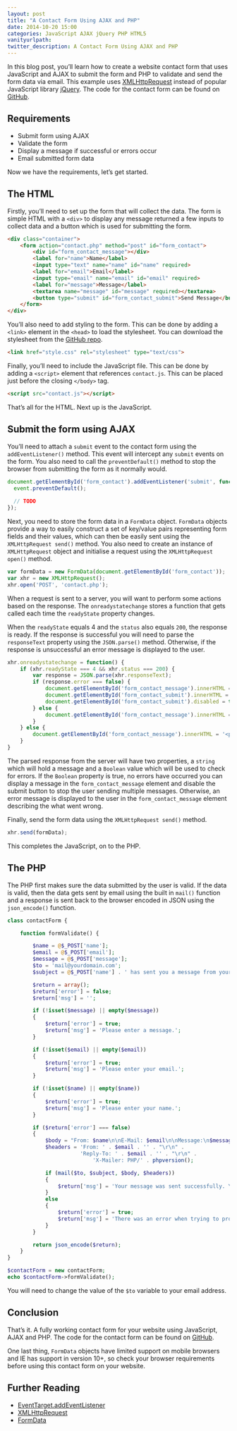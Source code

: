 ```yaml
---
layout: post
title: "A Contact Form Using AJAX and PHP"
date: 2014-10-20 15:00
categories: JavaScript AJAX jQuery PHP HTML5
vanityurlpath:
twitter_description: A Contact Form Using AJAX and PHP
---
```


In this blog post, you’ll learn how to create a website contact form that uses JavaScript and AJAX to submit the form and PHP to validate and send the form data via email. This example uses [XMLHttpRequest](http://en.wikipedia.org/wiki/XMLHttpRequest) instead of popular JavaScript library [jQuery](http://jquery.com). The code for the contact form can be found on [GitHub](https://github.com/tomdiggle/contact-form).

## Requirements
- Submit form using AJAX
- Validate the form
- Display a message if successful or errors occur
- Email submitted form data

Now we have the requirements, let’s get started.

## The HTML
Firstly, you’ll need to set up the form that will collect the data. The form is simple HTML with a ```<div>``` to display any message returned a few inputs to collect data and a button which is used for submitting the form.

~~~ html
<div class="container">
    <form action="contact.php" method="post" id="form_contact">
        <div id="form_contact_message"></div>
        <label for="name">Name</label>
        <input type="text" name="name" id="name" required>
        <label for="email">Email</label>
        <input type="email" name="email" id="email" required>
        <label for="message">Message</label>
        <textarea name="message" id="message" required></textarea>
        <button type="submit" id="form_contact_submit">Send Message</button>
    </form>
</div>
~~~

You’ll also need to add styling to the form. This can be done by adding a ```<link>``` element in the ```<head>``` to load the stylesheet. You can download the stylesheet from the [GitHub repo](https://github.com/tomdiggle/contact-form).

~~~ html
<link href="style.css" rel="stylesheet" type="text/css">
~~~

Finally, you’ll need to include the JavaScript file. This can be done by adding a ```<script>``` element that references ```contact.js```. This can be placed just before the closing ```</body>``` tag.

~~~ html
<script src="contact.js"></script>
~~~

That’s all for the HTML. Next up is the JavaScript.

## Submit the form using AJAX
You’ll need to attach a ```submit``` event to the contact form using the ```addEventListener()``` method. This event will intercept any ```submit``` events on the form. You also need to call the ```preventDefault()``` method to stop the browser from submitting the form as it normally would.

~~~ javascript
document.getElementById('form_contact').addEventListener('submit', function(event) {
  event.preventDefault();
  
  // TODO
});
~~~

Next, you need to store the form data in a ```FormData``` object. ```FormData``` objects provide a way to easily construct a set of key/value pairs representing form fields and their values, which can then be easily sent using the ```XMLHttpRequest send()``` method. You also need to create an instance of ```XMLHttpRequest``` object and initialise a request using the ```XMLHttpRequest open()``` method.

~~~ javascript
var formData = new FormData(document.getElementById('form_contact'));
var xhr = new XMLHttpRequest();
xhr.open('POST', 'contact.php');
~~~

When a request is sent to a server, you will want to perform some actions based on the response. The ```onreadystatechange``` stores a function that gets called each time the ```readyState``` property changes.

When the ```readyState``` equals 4 and the ```status``` also equals ```200```, the response is ready. If the response is successful you will need to parse the ```responseText``` property using the ```JSON.parse()``` method. Otherwise, if the response is unsuccessful an error message is displayed to the user.

~~~ javascript
xhr.onreadystatechange = function() {
    if (xhr.readyState === 4 && xhr.status === 200) {
        var response = JSON.parse(xhr.responseText);
        if (response.error === false) {
            document.getElementById('form_contact_message').innerHTML = '<p class="success">' + response.msg + '</p>';
            document.getElementById('form_contact_submit').innerHTML = 'Message Sent';
            document.getElementById('form_contact_submit').disabled = true;
        } else {
            document.getElementById('form_contact_message').innerHTML = '<p class="error">' + response.msg + '</p>';
        }
    } else {
        document.getElementById('form_contact_message').innerHTML = '<p class="error">There was an error when trying to send your message. Please try again, or send an email directly at <a href="mailto:mail@yourdomain.com">mail@yourdomain.com</a>.</p>';
    }
}
~~~

The parsed response from the server will have two properties, a ```string``` which will hold a message and a ```Boolean``` value which will be used to check for errors. If the ```Boolean``` property is true, no errors have occurred you can display a message in the ```form_contact_message``` element and disable the submit button to stop the user sending multiple messages. Otherwise, an error message is displayed to the user in the ```form_contact_message``` element describing the what went wrong.

Finally, send the form data using the ```XMLHttpRequest send()``` method.

~~~ javascript
xhr.send(formData);
~~~

This completes the JavaScript, on to the PHP.

## The PHP
The PHP first makes sure the data submitted by the user is valid. If the data is valid, then the data gets sent by email using the built in ```mail()``` function and a response is sent back to the browser encoded in JSON using the ```json_encode()``` function.

~~~ php
class contactForm {

    function formValidate() {

        $name = @$_POST['name'];
        $email = @$_POST['email'];
        $message = @$_POST['message'];
        $to = 'mail@yourdomain.com';
        $subject = @$_POST['name'] . ' has sent you a message from your site';

        $return = array();
        $return['error'] = false;
        $return['msg'] = '';

        if (!isset($message) || empty($message))
        {
            $return['error'] = true;
            $return['msg'] = 'Please enter a message.';
        }

        if (!isset($email) || empty($email))
        {
            $return['error'] = true;
            $return['msg'] = 'Please enter your email.';
        }

        if (!isset($name) || empty($name))
        {
            $return['error'] = true;
            $return['msg'] = 'Please enter your name.';
        }

        if ($return['error'] === false)
        {
            $body = "From: $name\n\nE-Mail: $email\n\nMessage:\n$message";
            $headers = 'From: ' . $email . '' . "\r\n" .
                       'Reply-To: ' . $email . '' . "\r\n" .
                           'X-Mailer: PHP/' . phpversion();

            if (mail($to, $subject, $body, $headers)) 
            { 
                $return['msg'] = 'Your message was sent successfully. You will receive a response shortly.';
            }
            else
            {
                $return['error'] = true;
                $return['msg'] = 'There was an error when trying to process your request. Please try again, or send an email directly to us at <a href="' . $to . '">' . $to . '</a>.';
            }
        }

        return json_encode($return);
    }
}

$contactForm = new contactForm;
echo $contactForm->formValidate();
~~~

You will need to change the value of the ```$to``` variable to your email address.

## Conclusion
That’s it. A fully working contact form for your website using JavaScript, AJAX and PHP. The code for the contact form can be found on [GitHub](https://github.com/tomdiggle/contact-form).

One last thing, ```FormData``` objects have limited support on mobile browsers and IE has support in version 10+, so check your browser requirements before using this contact form on your website.

## Further Reading
- [EventTarget.addEventListener](https://developer.mozilla.org/en-US/docs/Web/API/EventTarget.addEventListener)
- [XMLHttpRequest](https://developer.mozilla.org/en-US/docs/Web/API/XMLHttpRequest)
- [FormData](https://developer.mozilla.org/en-US/docs/Web/API/FormData)
